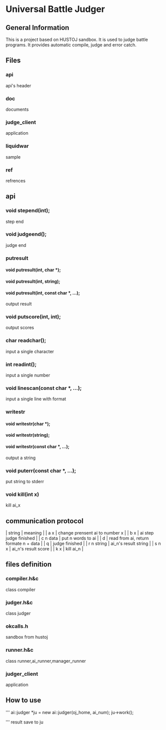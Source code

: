 # Universal Battle Judger
## General Information
This is a project based on HUSTOJ sandbox. It is used to judge battle programs. It provides automatic compile, judge and error catch.

## Files
### api
api's header

### doc
documents

### judge_client
application

### liquidwar
sample
### ref
refrences

## api
### void stepend(int);
step end
### void judgeend();
judge end
### putresult
#### void putresult(int, char *);
#### void putresult(int, string);
#### void putresult(int, const char *, ...);
output result
### void putscore(int, int);
output scores
### char readchar();
input a single character
### int readint();
input a single number
### void linescan(const char *, ...);
input a single line with format
### writestr
#### void writestr(char *);
#### void writestr(string);
#### void writestr(const char *, ...);
output a string
### void puterr(const char *, ...);
put string to stderr
### void kill(int x)
kill ai_x


## communication protocol
| string     | meaning                             |
| a x        | change prensent ai to number x                       |
| b x        | ai step judge finished                          |
| c n data   | put n words to ai                     |
| d          | read from ai, return formate n + data |
| q          | judge finished                   |
| r n string | ai_n's result string                    |
| s n x      | ai_n's result score                        |
| k x        | kill ai_n                           |

## files definition
### compiler.h&c
class compiler
### judger.h&c
class judger
### okcalls.h
sandbox from hustoj
### runner.h&c
class runner,ai_runner,manager_runner
### judger_client
application

## How to use

'''
  ai::judger *ju = new ai::judger(oj_home, ai_num);
  ju->work();
  
'''
result save to ju


